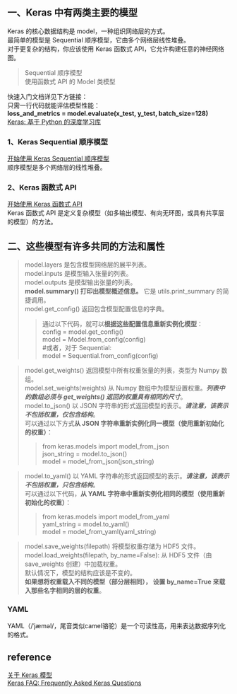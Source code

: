 ##  一、Keras 中有两类主要的模型
Keras 的核心数据结构是 model，一种组织网络层的方式。  
最简单的模型是 Sequential 顺序模型，它由多个网络层线性堆叠。  
对于更复杂的结构，你应该使用 Keras 函数式 API，它允许构建任意的神经网络图。
> Sequential 顺序模型   
使用函数式 API 的 Model 类模型

快速入门文档详见下方链接：  
只需一行代码就能评估模型性能：  
**loss_and_metrics = model.evaluate(x_test, y_test, batch_size=128)**  
[Keras: 基于 Python 的深度学习库](https://keras.io/zh/)

### 1、Keras Sequential 顺序模型
[开始使用 Keras Sequential 顺序模型](https://keras.io/zh/getting-started/sequential-model-guide/)  
顺序模型是多个网络层的线性堆叠。


### 2、Keras 函数式 API
[开始使用 Keras 函数式 API](https://keras.io/zh/getting-started/functional-api-guide/)  
Keras 函数式 API 是定义复杂模型（如多输出模型、有向无环图，或具有共享层的模型）的方法。



## 二、这些模型有许多共同的方法和属性
> model.layers 是包含模型网络层的展平列表。  
model.inputs 是模型输入张量的列表。  
model.outputs 是模型输出张量的列表。  
**model.summary() 打印出模型概述信息。** 它是 utils.print_summary 的简捷调用。  
model.get_config() 返回包含模型配置信息的字典。  
>> 通过以下代码，就可以**根据这些配置信息重新实例化模型**：  
config = model.get_config()  
model = Model.from_config(config)   
#或者，对于 Sequential:  
model = Sequential.from_config(config)  

> model.get_weights() 返回模型中所有权重张量的列表，类型为 Numpy 数组。  
model.set_weights(weights) 从 Numpy 数组中为模型设置权重。***列表中的数组必须与 get_weights() 返回的权重具有相同的尺寸***。  
model.to_json() 以 JSON 字符串的形式返回模型的表示。***请注意，该表示不包括权重，仅包含结构***。  
可以通过以下方式**从 JSON 字符串重新实例化同一模型（使用重新初始化的权重）**：  
>> from keras.models import model_from_json  
json_string = model.to_json()  
model = model_from_json(json_string)  

> model.to_yaml() 以 YAML 字符串的形式返回模型的表示。***请注意，该表示不包括权重，只包含结构***。  
可以通过以下代码，**从 YAML 字符串中重新实例化相同的模型（使用重新初始化的权重）**：  
>> from keras.models import model_from_yaml  
yaml_string = model.to_yaml()  
model = model_from_yaml(yaml_string)  

> model.save_weights(filepath) 将模型权重存储为 HDF5 文件。  
model.load_weights(filepath, by_name=False): 从 HDF5 文件（由 save_weights 创建）中加载权重。  
默认情况下，模型的结构应该是不变的。   
**如果想将权重载入不同的模型（部分层相同）， 设置 by_name=True 来载入那些名字相同的层的权重**。

### YAML
YAML（/ˈjæməl/，尾音类似camel骆驼）是一个可读性高，用来表达数据序列化的格式。

## reference
[关于 Keras 模型](https://keras.io/zh/models/about-keras-models/)  
[Keras FAQ: Frequently Asked Keras Questions](https://keras.io/getting-started/faq/#how-can-i-install-hdf5-or-h5py-to-save-my-models-in-keras)  
